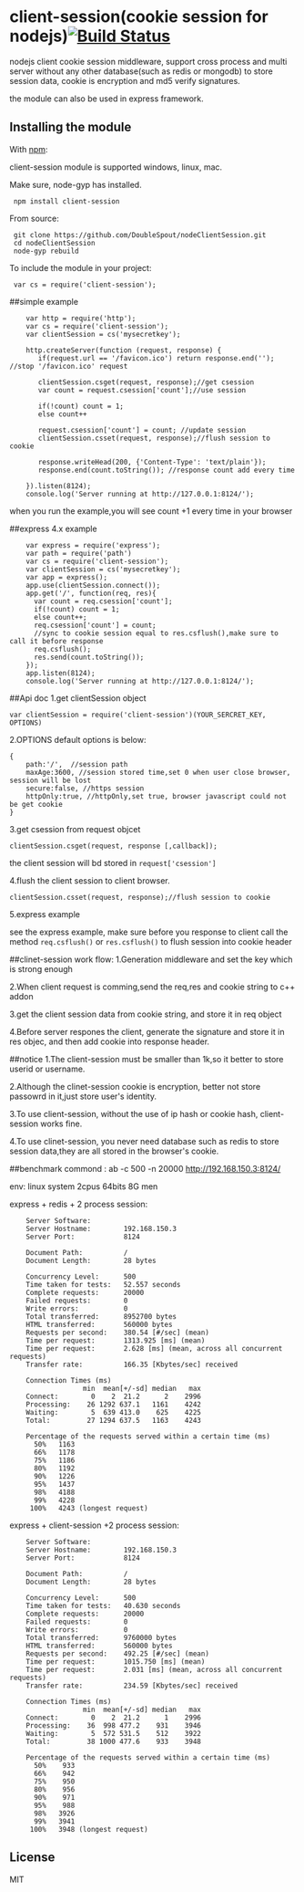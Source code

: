 # client-session(cookie session for nodejs)[![Build Status](https://travis-ci.org/DoubleSpout/nodeClientSession.png?branch=master)](https://travis-ci.org/DoubleSpout/nodeClientSession)

nodejs client cookie session middleware, support cross process and multi server without any other database(such as redis or mongodb) to store session data, cookie is encryption and md5 verify signatures. 

the module can also be used in express framework.

## Installing the module

With [npm](http://npmjs.org/):

client-session module is supported windows, linux, mac.

Make sure, node-gyp has installed.

     npm install client-session

From source:

     git clone https://github.com/DoubleSpout/nodeClientSession.git
     cd nodeClientSession
     node-gyp rebuild

To include the module in your project:

     var cs = require('client-session');

##simple example

		var http = require('http');
		var cs = require('client-session'); 
		var clientSession = cs('mysecretkey');

		http.createServer(function (request, response) {
		   if(request.url == '/favicon.ico') return response.end(''); //stop '/favicon.ico' request

		   clientSession.csget(request, response);//get csession
		   var count = request.csession['count'];//use session

		   if(!count) count = 1;
		   else	count++
 
           request.csession['count'] = count; //update session
		   clientSession.csset(request, response);//flush session to cookie

		   response.writeHead(200, {'Content-Type': 'text/plain'});
		   response.end(count.toString()); //response count add every time

		}).listen(8124);
		console.log('Server running at http://127.0.0.1:8124/');

when you run the example,you will see count +1 every time in your browser

##express 4.x example

		var express = require('express');
		var path = require('path')
		var cs = require('client-session');
		var clientSession = cs('mysecretkey');
		var app = express();
		app.use(clientSession.connect());
		app.get('/', function(req, res){
		  var count = req.csession['count'];
		  if(!count) count = 1;
		  else count++;
		  req.csession['count'] = count;
		  //sync to cookie session equal to res.csflush(),make sure to call it before response
		  req.csflush(); 
		  res.send(count.toString());
		});
		app.listen(8124);
		console.log('Server running at http://127.0.0.1:8124/');

##Api doc
1.get clientSession object
	
	var clientSession = require('client-session')(YOUR_SERCRET_KEY, OPTIONS)

2.OPTIONS
default options is below:

	{
		path:'/',  //session path
		maxAge:3600, //session stored time,set 0 when user close browser, session will be lost
		secure:false, //https session
		httpOnly:true, //httpOnly,set true, browser javascript could not be get cookie
	}

3.get csession from request objcet

	clientSession.csget(request, response [,callback]);

the client session will bd stored in `request['csession']`

4.flush the client session to client browser.

	clientSession.csset(request, response);//flush session to cookie

5.express example

see the express example, make sure before you response to client call the method `req.csflush()` or `res.csflush()` to flush session into cookie header

##clinet-session work flow:
1.Generation middleware and set the key which is strong enough

2.When client request is comming,send the req,res and cookie string to c++ addon

3.get the client session data from cookie string, and store it in req object

4.Before server respones the client, generate the signature and store it in res objec, and then add cookie into response header.

##notice
1.The client-session must be smaller than 1k,so it better to store userid or username.

2.Although the clinet-session cookie is encryption, better not store passowrd in it,just store user's identity.

3.To use client-session, without the use of ip hash or cookie hash, client-session works fine.

4.To use clinet-session, you never need database such as redis to store session data,they are all stored in the browser's cookie. 

##benchmark
commond : ab -c 500 -n 20000 http://192.168.150.3:8124/

env: linux system 2cpus 64bits 8G men

express + redis + 2 process session:

		Server Software:
		Server Hostname:        192.168.150.3
		Server Port:            8124

		Document Path:          /
		Document Length:        28 bytes

		Concurrency Level:      500
		Time taken for tests:   52.557 seconds
		Complete requests:      20000
		Failed requests:        0
		Write errors:           0
		Total transferred:      8952700 bytes
		HTML transferred:       560000 bytes
		Requests per second:    380.54 [#/sec] (mean)
		Time per request:       1313.925 [ms] (mean)
		Time per request:       2.628 [ms] (mean, across all concurrent requests)
		Transfer rate:          166.35 [Kbytes/sec] received

		Connection Times (ms)
		              min  mean[+/-sd] median   max
		Connect:        0    2  21.2      2    2996
		Processing:    26 1292 637.1   1161    4242
		Waiting:        5  639 413.0    625    4225
		Total:         27 1294 637.5   1163    4243

		Percentage of the requests served within a certain time (ms)
		  50%   1163
		  66%   1178
		  75%   1186
		  80%   1192
		  90%   1226
		  95%   1437
		  98%   4188
		  99%   4228
		 100%   4243 (longest request)

express + client-session +2 process session:

		Server Software:
		Server Hostname:        192.168.150.3
		Server Port:            8124

		Document Path:          /
		Document Length:        28 bytes

		Concurrency Level:      500
		Time taken for tests:   40.630 seconds
		Complete requests:      20000
		Failed requests:        0
		Write errors:           0
		Total transferred:      9760000 bytes
		HTML transferred:       560000 bytes
		Requests per second:    492.25 [#/sec] (mean)
		Time per request:       1015.750 [ms] (mean)
		Time per request:       2.031 [ms] (mean, across all concurrent requests)
		Transfer rate:          234.59 [Kbytes/sec] received

		Connection Times (ms)
		              min  mean[+/-sd] median   max
		Connect:        0    2  21.2      1    2996
		Processing:    36  998 477.2    931    3946
		Waiting:        5  572 531.5    512    3922
		Total:         38 1000 477.6    933    3948

		Percentage of the requests served within a certain time (ms)
		  50%    933
		  66%    942
		  75%    950
		  80%    956
		  90%    971
		  95%    988
		  98%   3926
		  99%   3941
		 100%   3948 (longest request)

## License

MIT

